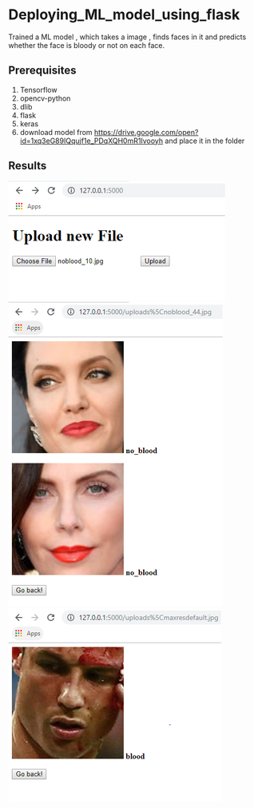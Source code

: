 # Deploying_ML_model_using_flask
Trained a ML model , which takes a image , finds faces in it and predicts whether the face is bloody or not on each face.
## Prerequisites
1. Tensorflow
2. opencv-python
3. dlib
4. flask
5. keras
6. download model from https://drive.google.com/open?id=1xq3eG89IQqujf1e_PDqXQH0mR1Ivooyh and place it in the folder

## Results
![alt text](https://raw.githubusercontent.com/pranavjadhav001/Deploying_ML_model_using_flask/master/results/Capture.PNG)
![alt text](https://raw.githubusercontent.com/pranavjadhav001/Deploying_ML_model_using_flask/master/results/Capture1.PNG)
![alt text](https://raw.githubusercontent.com/pranavjadhav001/Deploying_ML_model_using_flask/master/results/Capture2.PNG)
